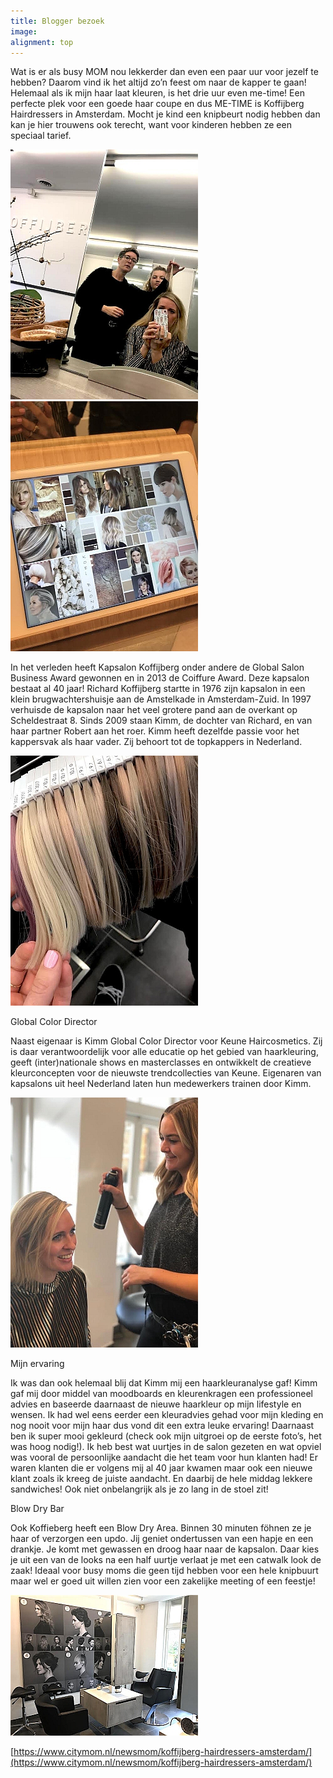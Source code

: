 ```yaml
---
title: Blogger bezoek
image:
alignment: top
---
```


Wat is er als busy MOM nou lekkerder dan even een paar uur voor jezelf te hebben? Daarom vind ik het altijd zo’n feest om naar de kapper te gaan! Helemaal als ik mijn haar laat kleuren, is het drie uur even me-time! Een perfecte plek voor een goede haar coupe en dus ME-TIME is Koffijberg Hairdressers in Amsterdam. Mocht je kind een knipbeurt nodig hebben dan kan je hier trouwens ook terecht, want voor kinderen hebben ze een speciaal tarief.

![](/uploads/hairdressers-amsterdam-kapper-mooi-haar-lang-1.jpg)![](/uploads/hairdressers-amsterdam-kapper-mooi-haar.jpg)

In het verleden heeft Kapsalon Koffijberg onder andere de Global Salon Business Award gewonnen en in 2013 de Coiffure Award. Deze kapsalon bestaat al 40 jaar! Richard Koffijberg startte in 1976 zijn kapsalon in een klein brugwachtershuisje aan de Amstelkade in Amsterdam-Zuid. In 1997 verhuisde de kapsalon naar het veel grotere pand aan de overkant op Scheldestraat 8. Sinds 2009 staan Kimm, de dochter van Richard, en van haar partner Robert aan het roer. Kimm heeft dezelfde passie voor het kappersvak als haar vader. Zij behoort tot de topkappers in Nederland.

![](/uploads/hairdressers-amsterdam-kapper-mooi-haar-kleur.jpg)

Global Color Director

Naast eigenaar is Kimm Global Color Director voor Keune Haircosmetics. Zij is daar verantwoordelijk voor alle educatie op het gebied van haarkleuring, geeft (inter)nationale shows en masterclasses en ontwikkelt de creatieve kleurconcepten voor de nieuwste trendcollecties van Keune. Eigenaren van kapsalons uit heel Nederland laten hun medewerkers trainen door Kimm.

![](/uploads/hairdressers-amsterdam-kapper-mooi-haar-styling.jpg)

Mijn ervaring

Ik was dan ook helemaal blij dat Kimm mij een haarkleuranalyse gaf! Kimm gaf mij door middel van moodboards en kleurenkragen een professioneel advies en baseerde daarnaast de nieuwe haarkleur op mijn lifestyle en wensen. Ik had wel eens eerder een kleuradvies gehad voor mijn kleding en nog nooit voor mijn haar dus vond dit een extra leuke ervaring! Daarnaast ben ik super mooi gekleurd (check ook mijn uitgroei op de eerste foto’s, het was hoog nodig!). Ik heb best wat uurtjes in de salon gezeten en wat opviel was vooral de persoonlijke aandacht die het team voor hun klanten had! Er waren klanten die er volgens mij al 40 jaar kwamen maar ook een nieuwe klant zoals ik kreeg de juiste aandacht. En daarbij de hele middag lekkere sandwiches! Ook niet onbelangrijk als je zo lang in de stoel zit!

Blow Dry Bar

Ook Koffieberg heeft een Blow Dry Area. Binnen 30 minuten f&ouml;hnen ze je haar of verzorgen een updo. Jij geniet ondertussen van een hapje en een drankje. Je komt met gewassen en droog haar naar de kapsalon. Daar kies je uit een van de looks na een half uurtje verlaat je met een catwalk look de zaak! Ideaal voor busy moms die geen tijd hebben voor een hele knipbuurt maar wel er goed uit willen zien voor een zakelijke meeting of een feestje!

![](/uploads/hairdressers-amsterdam-kapper-mooi-haar-blow-dry.jpg)

[https://www.citymom.nl/newsmom/koffijberg-hairdressers-amsterdam/](https://www.citymom.nl/newsmom/koffijberg-hairdressers-amsterdam/)